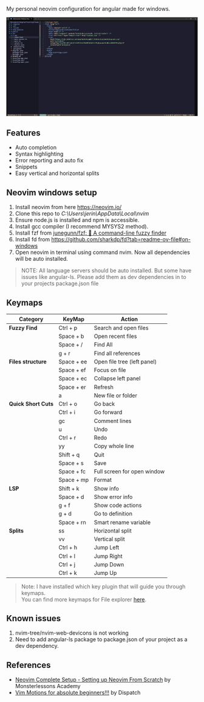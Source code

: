 My personal neovim configuration for angular made for windows.

![welcome image](https://github.com/Jerinjosea/Neovim-angular/blob/9821ef3a8244e0157b6393b0382526453826aedc/Welcome%20image.jpg)

## Features

- Auto completion
- Syntax highlighting
- Error reporting and auto fix
- Snippets
- Easy vertical and horizontal splits

## Neovim windows setup
1. Install neovim from here https://neovim.io/
2. Clone this repo to  *C:\Users\jerin\AppData\Local\nvim*
3. Ensure node.js is installed and npm is accessible.
4. Install gcc compiler (I recommend MYSYS2 method).
5. Install fzf from [junegunn/fzf: :cherry_blossom: A command-line fuzzy finder](https://github.com/junegunn/fzf?tab=readme-ov-file#windows-packages)
6. Install fd from https://github.com/sharkdp/fd?tab=readme-ov-file#on-windows
7. Open neovim in terminal using command nvim. Now all dependencies will be auto installed.

> NOTE: All language servers should be auto installed. But some have issues like angular-ls. Please add them as dev dependencies in to your projects package.json file

## Keymaps

| Category            | KeyMap     | Action                      |  
| ------------------- | ---------- | --------------------------- |  
| **Fuzzy Find**      | Ctrl + p   | Search and open files       |  
|                     | Space + b  | Open recent files           |  
|                     | Space + /  | Find All                    |  
|                     | g + r      | Find all references         |  
| **Files structure** | Space + ee | Open file tree (left panel) |  
|                     | Space + ef | Focus on file               | 
|                     | Space + ec | Collapse left panel         |
|                     | Space + er | Refresh                     |  
|                     | a          | New file or folder          |  
| **Quick Short Cuts**| Ctrl + o   | Go back                     |  
|                     | Ctrl + i   | Go forward                  |  
|                     | gc         | Comment lines               | 
|                     | u          | Undo                        | 
|                     | Ctrl + r   | Redo                        |   
|                     | yy         | Copy whole line             |
|                     | Shift + q  | Quit                        |  
|                     | Space + s  | Save                        | 
|                     | Space + fc | Full screen for open window | 
|                     | Space + mp | Format                      |  
| **LSP**             | Shift + k  | Show info                   |  
|                     | Space + d  | Show error info             | 
|                     | g + f      | Show code actions           |  
|                     | g + d      | Go to definition            |  
|                     | Space + rn | Smart rename variable       |
|**Splits**           | ss         | Horizontal split            |  
|                     | vv         | Vertical split              | 
|                     | Ctrl + h   | Jump Left                   |  
|                     | Ctrl + l   | Jump Right                  |
|                     | Ctrl + j   | Jump Down                   |  
|                     | Ctrl + k   | Jump Up                     |

> Note: 
> I have installed which key plugin that will guide you through keymaps. <br>
> You can find more keymaps for File explorer [here](https://github.com/nvim-tree/nvim-tree.lua/blob/master/doc/nvim-tree-lua.txt#L150).

## Known issues
1. nvim-tree/nvim-web-devicons is not working
2. Need to add angular-ls package to package.json of your project as a dev dependency.

## References
- [Neovim Complete Setup - Setting up Neovim From Scratch](https://www.youtube.com/watch?v=uD-vSrtZ8uQ) by Monsterlessons Academy
- [Vim Motions for absolute beginners!!!](https://www.youtube.com/watch?v=lWTzqPfy1gE) by Dispatch